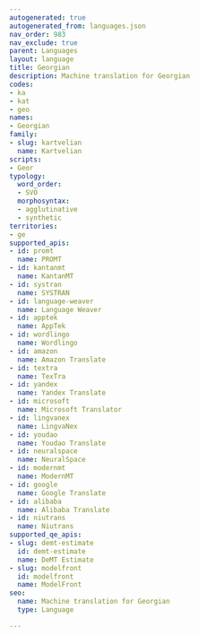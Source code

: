 ```yaml
---
autogenerated: true
autogenerated_from: languages.json
nav_order: 983
nav_exclude: true
parent: Languages
layout: language
title: Georgian
description: Machine translation for Georgian
codes:
- ka
- kat
- geo
names:
- Georgian
family:
- slug: kartvelian
  name: Kartvelian
scripts:
- Geor
typology:
  word_order:
  - SVO
  morphosyntax:
  - agglutinative
  - synthetic
territories:
- ge
supported_apis:
- id: promt
  name: PROMT
- id: kantanmt
  name: KantanMT
- id: systran
  name: SYSTRAN
- id: language-weaver
  name: Language Weaver
- id: apptek
  name: AppTek
- id: wordlingo
  name: Wordlingo
- id: amazon
  name: Amazon Translate
- id: textra
  name: TexTra
- id: yandex
  name: Yandex Translate
- id: microsoft
  name: Microsoft Translator
- id: lingvanex
  name: LingvaNex
- id: youdao
  name: Youdao Translate
- id: neuralspace
  name: NeuralSpace
- id: modernmt
  name: ModernMT
- id: google
  name: Google Translate
- id: alibaba
  name: Alibaba Translate
- id: niutrans
  name: Niutrans
supported_qe_apis:
- slug: demt-estimate
  id: demt-estimate
  name: DeMT Estimate
- slug: modelfront
  id: modelfront
  name: ModelFront
seo:
  name: Machine translation for Georgian
  type: Language

---
```


